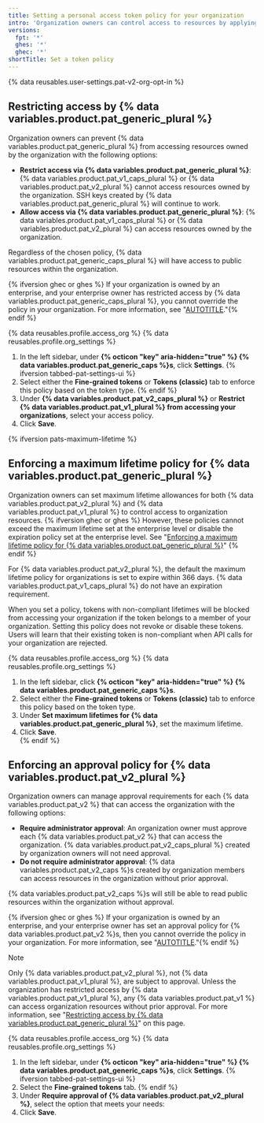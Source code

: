 ```yaml
---
title: Setting a personal access token policy for your organization
intro: 'Organization owners can control access to resources by applying policies to {% data variables.product.pat_generic_plural %}'
versions:
  fpt: '*'
  ghes: '*'
  ghec: '*'
shortTitle: Set a token policy
---
```


{% data reusables.user-settings.pat-v2-org-opt-in %}

## Restricting access by {% data variables.product.pat_generic_plural %}

Organization owners can prevent {% data variables.product.pat_generic_plural %} from accessing resources owned by the organization with the following options:
* **Restrict access via {% data variables.product.pat_generic_plural %}**: {% data variables.product.pat_v1_caps_plural %} or {% data variables.product.pat_v2_plural %} cannot access resources owned by the organization. SSH keys created by {% data variables.product.pat_generic_plural %} will continue to work.
* **Allow access via {% data variables.product.pat_generic_plural %}**: {% data variables.product.pat_v1_caps_plural %} or {% data variables.product.pat_v2_plural %} can access resources owned by the organization.

Regardless of the chosen policy, {% data variables.product.pat_generic_caps_plural %} will have access to public resources within the organization.

{% ifversion ghec or ghes %} If your organization is owned by an enterprise, and your enterprise owner has restricted access by {% data variables.product.pat_generic_caps_plural %}, you cannot override the policy in your organization. For more information, see "[AUTOTITLE](/admin/policies/enforcing-policies-for-your-enterprise/enforcing-policies-for-personal-access-tokens-in-your-enterprise)."{% endif %}

{% data reusables.profile.access_org %}
{% data reusables.profile.org_settings %}
1. In the left sidebar, under **{% octicon "key" aria-hidden="true" %} {% data variables.product.pat_generic_caps %}s**, click **Settings**. {% ifversion tabbed-pat-settings-ui %}
1. Select either the **Fine-grained tokens** or **Tokens (classic)** tab to enforce this policy based on the token type. {% endif %}
1. Under **{% data variables.product.pat_v2_caps_plural %}** or **Restrict {% data variables.product.pat_v1_plural %} from accessing your organizations**, select your access policy.
1. Click **Save**.

{% ifversion pats-maximum-lifetime %}

## Enforcing a maximum lifetime policy for {% data variables.product.pat_generic_plural %}

Organization owners can set maximum lifetime allowances for both {% data variables.product.pat_v2_plural %} and {% data variables.product.pat_v1_plural %} to control access to organization resources. {% ifversion ghec or ghes %} However, these policies cannot exceed the maximum lifetime set at the enterprise level or disable the expiration policy set at the enterprise level. See "[Enforcing a maximum lifetime policy for {% data variables.product.pat_generic_plural %}](/admin/enforcing-policies/enforcing-policies-for-your-enterprise/enforcing-policies-for-personal-access-tokens-in-your-enterprise#enforcing-a-maximum-lifetime-policy-for-personal-access-tokens)" {% endif %}

For {% data variables.product.pat_v2_plural %}, the default the maximum lifetime policy for organizations is set to expire within 366 days. {% data variables.product.pat_v1_caps_plural %} do not have an expiration requirement.

When you set a policy, tokens with non-compliant lifetimes will be blocked from accessing your organization if the token belongs to a member of your organization. Setting this policy does not revoke or disable these tokens. Users will learn that their existing token is non-compliant when API calls for your organization are rejected.

{% data reusables.profile.access_org %}
{% data reusables.profile.org_settings %}
1. In the left sidebar, click **{% octicon "key" aria-hidden="true" %} {% data variables.product.pat_generic_caps %}s**.
1. Select either the **Fine-grained tokens** or **Tokens (classic)** tab to enforce this policy based on the token type.
1. Under **Set maximum lifetimes for {% data variables.product.pat_generic_plural %}**, set the maximum lifetime.
1. Click **Save**.  
{% endif %}

## Enforcing an approval policy for {% data variables.product.pat_v2_plural %}

Organization owners can manage approval requirements for each {% data variables.product.pat_v2 %} that can access the organization with the following options:
  * **Require administrator approval**: An organization owner must approve each {% data variables.product.pat_v2 %} that can access the organization. {% data variables.product.pat_v2_caps_plural %} created by organization owners will not need approval.
  * **Do not require administrator approval**: {% data variables.product.pat_v2_caps %}s created by organization members can access resources in the organization without prior approval.

{% data variables.product.pat_v2_caps %}s will still be able to read public resources within the organization without approval.

{% ifversion ghec or ghes %} If your organization is owned by an enterprise, and your enterprise owner has set an approval policy for {% data variables.product.pat_v2 %}s, then you cannot override the policy in your organization. For more information, see "[AUTOTITLE](/admin/policies/enforcing-policies-for-your-enterprise/enforcing-policies-for-personal-access-tokens-in-your-enterprise)."{% endif %}

> [!NOTE]
> Only {% data variables.product.pat_v2_plural %}, not {% data variables.product.pat_v1_plural %}, are subject to approval. Unless the organization has restricted access by {% data variables.product.pat_v1_plural %}, any {% data variables.product.pat_v1 %} can access organization resources without prior approval. For more information, see "[Restricting access by {% data variables.product.pat_generic_plural %}](#restricting-access-by-personal-access-tokens)" on this page.

{% data reusables.profile.access_org %}
{% data reusables.profile.org_settings %}
1. In the left sidebar, under **{% octicon "key" aria-hidden="true" %} {% data variables.product.pat_generic_caps %}s**, click **Settings**. {% ifversion tabbed-pat-settings-ui %}
1. Select the **Fine-grained tokens** tab. {% endif %}
1. Under **Require approval of {% data variables.product.pat_v2_plural %}**, select the option that meets your needs:
1. Click **Save**.
